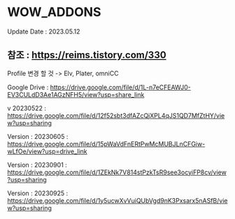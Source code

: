# WOW_ADDONS

Update Date : 2023.05.12

## 참조 : https://reims.tistory.com/330
   Profile 변경 할 것
   -> Elv, Plater, omniCC
   
Google Drive : https://drive.google.com/file/d/1L-n7eCFEAWJ0-EV3CULdD3Ae1AGzNFH5/view?usp=share_link

v 20230522 : https://drive.google.com/file/d/12f52sbt3dfAZcQjXPL4qJS1QD7MfZtHY/view?usp=sharing

Version : 20230605 : https://drive.google.com/file/d/15pWaVdFnERtPwMcMUBJLnCFGiw-wLfOe/view?usp=drive_link

Version : 20230901 : https://drive.google.com/file/d/1ZEkNk7V814stPzkTsR9see3ocyiFP8cv/view?usp=sharing

Version : 20230925 : https://drive.google.com/file/d/1y5ucwXvVuiQUbVgd9nK3Pxsarx5nASfB/view?usp=sharing
